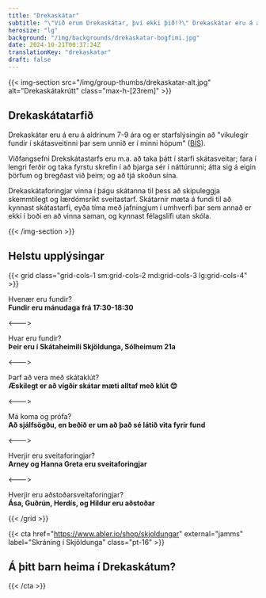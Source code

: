 ```yaml
---
title: "Drekaskátar"
subtitle: "\"Við erum Drekaskátar, því ekki þið!?\" Drekaskátar eru á aldrinum 7-9 ára og eru skátakrútt allra félaga"
herosize: "lg"
background: "/img/backgrounds/drekaskatar-bogfimi.jpg"
date: 2024-10-21T00:37:24Z
translationKey: "drekaskatar"
draft: false
---
```


{{< img-section src="/img/group-thumbs/drekaskatar-alt.jpg" alt="Drekaskátakrútt" class="max-h-[23rem]" >}}

## Drekaskátatarfið

Drekaskátar eru á eru á aldrinum 7-9 ára og er starfslýsingin að "vikulegir fundir í skátasveitinni þar sem unnið er í minni hópum" ([BÍS](https://skatarnir.is/drekaskatar-2/)).

Viðfangsefni Drekskátastarfs eru m.a. að taka þátt í starfi skátasveitar; fara í lengri ferðir og taka fyrstu skrefin í að bjarga sér í náttúrunni; átta sig á eigin þörfum og bregðast við þeim; og að tjá skoðun sína.

Drekaskátaforingjar vinna í þágu skátanna til þess að skipuleggja skemmtilegt og lærdómsríkt sveitastarf. Skátarnir mæta á fundi til að kynnast skátastarfi, eyða tíma með jafningjum í umhverfi þar sem annað er ekki í boði en að vinna saman, og kynnast félagslífi utan skóla.

{{< /img-section >}}

## Helstu upplýsingar

{{< grid class="grid-cols-1 sm:grid-cols-2 md:grid-cols-3 lg:grid-cols-4" >}}

Hvenær eru fundir? <br /> **Fundir eru mánudaga frá 17:30-18:30**

<--->

Hvar eru fundir? <br /> **Þeir eru í Skátaheimili Skjöldunga, Sólheimum 21a**

<--->

Þarf að vera með skátaklút? <br /> **Æskilegt er að vígðir skátar mæti alltaf með klút 😊**

<--->

Má koma og prófa? <br /> **Að sjálfsögðu, en beðið er um að það sé látið vita fyrir fund**

<--->

Hverjir eru sveitaforingjar? <br /> **Arney og Hanna Greta eru sveitaforingjar**

<--->

Hverjir eru aðstoðarsveitaforingjar? <br /> **Ása, Guðrún, Herdís, og Hildur eru aðstoðar**

{{< /grid >}}

{{< cta href="https://www.abler.io/shop/skjoldungar" external="jamms" label="Skráning í Skjöldunga" class="pt-16" >}}

## Á þitt barn heima í Drekaskátum?

{{< /cta >}}

